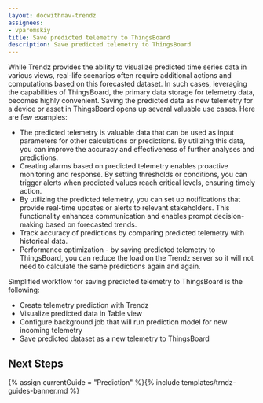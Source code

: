 ```yaml
---
layout: docwithnav-trendz
assignees:
- vparomskiy
title: Save predicted telemetry to ThingsBoard
description: Save predicted telemetry to ThingsBoard
---
```


While Trendz provides the ability to visualize predicted time series data in various views, real-life scenarios often require additional actions and computations based on this forecasted dataset. 
In such cases, leveraging the capabilities of ThingsBoard, the primary data storage for telemetry data, becomes highly convenient. 
Saving the predicted data as new telemetry for a device or asset in ThingsBoard opens up several valuable use cases. Here are few examples:

* The predicted telemetry is valuable data that can be used as input parameters for other calculations or predictions. By utilizing this data, you can improve the accuracy and effectiveness of further analyses and predictions.
* Creating alarms based on predicted telemetry enables proactive monitoring and response. By setting thresholds or conditions, you can trigger alerts when predicted values reach critical levels, ensuring timely action.
* By utilizing the predicted telemetry, you can set up notifications that provide real-time updates or alerts to relevant stakeholders. This functionality enhances communication and enables prompt decision-making based on forecasted trends.
* Track accuracy of predictions by comparing predicted telemetry with historical data.
* Performance optimization - by saving predicted telemetry to ThingsBoard, you can reduce the load on the Trendz server so it will not need to calculate the same predictions again and again.

Simplified workflow for saving predicted telemetry to ThingsBoard is the following:

* Create telemetry prediction with Trendz
* Visualize predicted data in Table view
* Configure background job that will run prediction model for new incoming telemetry
* Save predicted dataset as a new telemetry to ThingsBoard

## Next Steps

{% assign currentGuide = "Prediction" %}{% include templates/trndz-guides-banner.md %}
